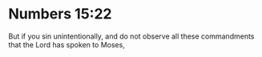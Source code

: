 # Numbers 15:22

But if you sin unintentionally, and do not observe all these commandments that the Lord has spoken to Moses,
